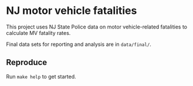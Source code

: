 # NJ motor vehicle fatalities

This project uses NJ State Police data on motor vehicle-related fatalities to calculate MV fatality rates.

Final data sets for reporting and analysis are in `data/final/`.

## Reproduce

Run `make help` to get started.


